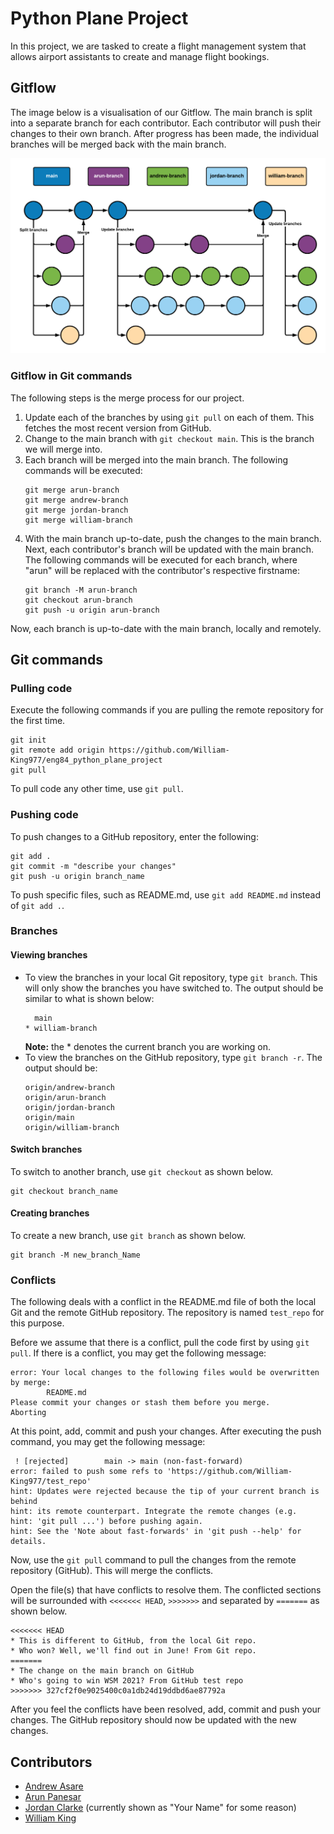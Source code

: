 # Python Plane Project
In this project, we are tasked to create a flight management system that allows airport assistants to create and manage flight bookings.

## Gitflow
The image below is a visualisation of our Gitflow. The main branch is split into a separate branch for each contributor. Each contributor will push their changes to their own branch. After progress has been made, the individual branches will be merged back with the main branch. 

![img.png](img.png)

### Gitflow in Git commands
The following steps is the merge process for our project.
 1. Update each of the branches by using `git pull` on each of them. This fetches the most recent version from GitHub.
 2. Change to the main branch with `git checkout main`. This is the branch we will merge into.
 3. Each branch will be merged into the main branch. The following commands will be executed:
    ```
    git merge arun-branch
    git merge andrew-branch
    git merge jordan-branch
    git merge william-branch
    ```
 4. With the main branch up-to-date, push the changes to the main branch. Next, each contributor's branch will be updated with the main branch. The following commands will be executed for each branch, where "arun" will be replaced with the contributor's respective firstname:
    ```
    git branch -M arun-branch
    git checkout arun-branch
    git push -u origin arun-branch
    ```
Now, each branch is up-to-date with the main branch, locally and remotely. 

## Git commands
### Pulling code
Execute the following commands if you are pulling the remote repository for the first time.
```
git init
git remote add origin https://github.com/William-King977/eng84_python_plane_project
git pull
```

To pull code any other time, use `git pull`.

### Pushing code
To push changes to a GitHub repository, enter the following:
```
git add .
git commit -m "describe your changes"
git push -u origin branch_name
```

To push specific files, such as README.md, use `git add README.md` instead of `git add .`.

### Branches
#### Viewing branches
 * To view the branches in your local Git repository, type `git branch`. This will only show the branches you have switched to. The output should be similar to what is shown below:
   ```
     main
   * william-branch
   ```
   **Note:** the * denotes the current branch you are working on. 
 * To view the branches on the GitHub repository, type `git branch -r`. The output should be:
   ```
   origin/andrew-branch
   origin/arun-branch
   origin/jordan-branch
   origin/main
   origin/william-branch
   ```

#### Switch branches
To switch to another branch, use `git checkout` as shown below.
```
git checkout branch_name
```

#### Creating branches
To create a new branch, use `git branch` as shown below.
```
git branch -M new_branch_Name
```

### Conflicts
The following deals with a conflict in the README.md file of both the local Git and the remote GitHub repository. The repository is named `test_repo` for this purpose.

Before we assume that there is a conflict, pull the code first by using `git pull`. If there is a conflict, you may get the following message:
```
error: Your local changes to the following files would be overwritten by merge:
        README.md
Please commit your changes or stash them before you merge.
Aborting
```

At this point, add, commit and push your changes. After executing the push command, you may get the following message:
```
 ! [rejected]        main -> main (non-fast-forward)
error: failed to push some refs to 'https://github.com/William-King977/test_repo'
hint: Updates were rejected because the tip of your current branch is behind
hint: its remote counterpart. Integrate the remote changes (e.g.
hint: 'git pull ...') before pushing again.
hint: See the 'Note about fast-forwards' in 'git push --help' for details.
```

Now, use the `git pull` command to pull the changes from the remote repository (GitHub). This will merge the conflicts. 

Open the file(s) that have conflicts to resolve them. The conflicted sections will be surrounded with `<<<<<<< HEAD`, `>>>>>>>` and separated by `=======` as shown below.
```
<<<<<<< HEAD
* This is different to GitHub, from the local Git repo.
* Who won? Well, we'll find out in June! From Git repo.
=======
* The change on the main branch on GitHub
* Who's going to win WSM 2021? From GitHub test repo
>>>>>>> 327cf2f0e9025400c0a1db24d19ddbd6ae87792a
```

After you feel the conflicts have been resolved, add, commit and push your changes. The GitHub repository should now be updated with the new changes.

## Contributors
 * [Andrew Asare](https://github.com/Andrew-Asare)
 * [Arun Panesar](https://github.com/ArunPanesar42)
 * [Jordan Clarke](https://github.com/JClarke-96) (currently shown as "Your Name" for some reason)
 * [William King](https://github.com/William-King977)
